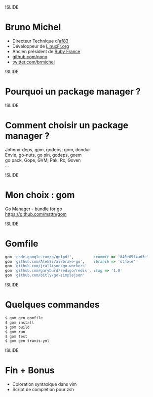 !SLIDE
# Bruno Michel #

* Directeur Technique d'[af83](http://dev.af83.com)
* Développeur de [LinuxFr.org](http://linuxfr.org/)
* Ancien président de [Ruby France](http://rubyfrance.org/)
* [github.com/nono](https://github.com/nono)
* [twitter.com/brmichel](https://twitter.com/brmichel)

!SLIDE
# Pourquoi un package manager ?

!SLIDE
# Comment choisir un package manager ?

Johnny-deps, gpm, godeps, gom, dondur  
Envie, go-nuts, go pin, godeps, goem  
go pack, Gope, GVM, Pak, Rx, Goven  
...

!SLIDE
# Mon choix : gom

Go Manager - bundle for go  
https://github.com/mattn/gom

!SLIDE
# Gomfile

```ruby
gom 'code.google.com/p/gofpdf',         :commit => '840e65f4ad3e'
gom 'github.com/AlekSi/airbrake-go',    :branch => 'stable'
gom 'github.com/jrallison/go-workers'
gom 'github.com/garyburd/redigo/redis', :tag => '1.0'
gom 'github.com/bitly/go-simplejson'
```

!SLIDE
# Quelques commandes

```bash
$ gom gen gomfile
$ gom install
$ gom build
$ gom run
$ gom test
$ gom gen travis-yml
```

!SLIDE
# Fin + Bonus

* Coloration syntaxique dans vim
* Script de complétion pour zsh

